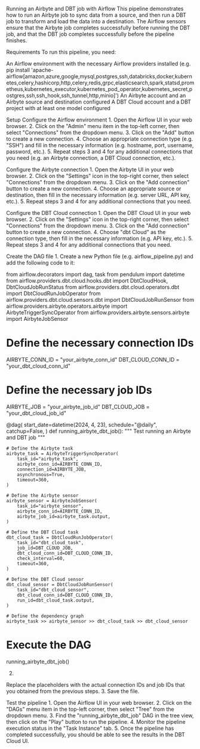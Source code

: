 Running an Airbyte and DBT job with Airflow
This pipeline demonstrates how to run an Airbyte job to sync data from a source, and then run a DBT job to transform and load the data into a destination. The Airflow sensors ensure that the Airbyte job completes successfully before running the DBT job, and that the DBT job completes successfully before the pipeline finishes.

Requirements
To run this pipeline, you need:

An Airflow environment with the necessary Airflow providers installed (e.g. pip install 'apache-airflow[amazon,azure,google,mysql,postgres,ssh,databricks,docker,kubernetes,celery,hashicorp,http,celery,redis,grpc,elasticsearch,spark,statsd,prometheus,kubernetes_executor,kubernetes_pod_operator,kubernetes_secret,postgres,ssh,ssh_hook,ssh_tunnel,http,minio]')
An Airbyte account and an Airbyte source and destination configured
A DBT Cloud account and a DBT project with at least one model configured


Setup
Configure the Airflow environment
1.
Open the Airflow UI in your web browser.
2.
Click on the "Admin" menu item in the top-left corner, then select "Connections" from the dropdown menu.
3.
Click on the "Add" button to create a new connection.
4.
Choose an appropriate connection type (e.g. "SSH") and fill in the necessary information (e.g. hostname, port, username, password, etc.).
5.
Repeat steps 3 and 4 for any additional connections that you need (e.g. an Airbyte connection, a DBT Cloud connection, etc.).


Configure the Airbyte connection
1.
Open the Airbyte UI in your web browser.
2.
Click on the "Settings" icon in the top-right corner, then select "Connections" from the dropdown menu.
3.
Click on the "Add connection" button to create a new connection.
4.
Choose an appropriate source or destination, then fill in the necessary information (e.g. server URL, API key, etc.).
5.
Repeat steps 3 and 4 for any additional connections that you need.


Configure the DBT Cloud connection
1.
Open the DBT Cloud UI in your web browser.
2.
Click on the "Settings" icon in the top-right corner, then select "Connections" from the dropdown menu.
3.
Click on the "Add connection" button to create a new connection.
4.
Choose "dbt Cloud" as the connection type, then fill in the necessary information (e.g. API key, etc.).
5.
Repeat steps 3 and 4 for any additional connections that you need.


Create the DAG file
1.
Create a new Python file (e.g. airflow_pipeline.py) and add the following code to it:

from airflow.decorators import dag, task
from pendulum import datetime
from airflow.providers.dbt.cloud.hooks.dbt import DbtCloudHook, DbtCloudJobRunStatus
from airflow.providers.dbt.cloud.operators.dbt import DbtCloudRunJobOperator
from airflow.providers.dbt.cloud.sensors.dbt import DbtCloudJobRunSensor
from airflow.providers.airbyte.operators.airbyte import AirbyteTriggerSyncOperator
from airflow.providers.airbyte.sensors.airbyte import AirbyteJobSensor 

# Define the necessary connection IDs
AIRBYTE_CONN_ID = "your_airbyte_conn_id"
DBT_CLOUD_CONN_ID = "your_dbt_cloud_conn_id"

# Define the necessary job IDs
AIRBYTE_JOB = "your_airbyte_job_id"
DBT_CLOUD_JOB = "your_dbt_cloud_job_id"

@dag(
    start_date=datetime(2024, 4, 23),
    schedule="@daily",
    catchup=False,
)
def running_airbyte_dbt_job():
    """
    Test running an Airbyte and DBT job
    """

    # Define the Airbyte task
    airbyte_task = AirbyteTriggerSyncOperator(
        task_id="airbyte_task",
        airbyte_conn_id=AIRBYTE_CONN_ID,
        connection_id=AIRBYTE_JOB,
        asynchronous=True,
        timeout=360,
    )

    # Define the Airbyte sensor
    airbyte_sensor = AirbyteJobSensor(
        task_id="airbyte_sensor",
        airbyte_conn_id=AIRBYTE_CONN_ID,
        airbyte_job_id=airbyte_task.output,
    )

    # Define the DBT Cloud task
    dbt_cloud_task = DbtCloudRunJobOperator(
        task_id="dbt_cloud_task",
        job_id=DBT_CLOUD_JOB,
        dbt_cloud_conn_id=DBT_CLOUD_CONN_ID,
        check_interval=60,
        timeout=360,
    )

    # Define the DBT Cloud sensor
    dbt_cloud_sensor = DbtCloudJobRunSensor(
        task_id="dbt_cloud_sensor",
        dbt_cloud_conn_id=DBT_CLOUD_CONN_ID,
        run_id=dbt_cloud_task.output,
    )

    # Define the dependency graph
    airbyte_task >> airbyte_sensor >> dbt_cloud_task >> dbt_cloud_sensor

# Execute the DAG
running_airbyte_dbt_job()

2.
Replace the placeholders with the actual connection IDs and job IDs that you obtained from the previous steps.
3.
Save the file.


Test the pipeline
1.
Open the Airflow UI in your web browser.
2.
Click on the "DAGs" menu item in the top-left corner, then select "Tree" from the dropdown menu.
3.
Find the "running_airbyte_dbt_job" DAG in the tree view, then click on the "Play" button to run the pipeline.
4.
Monitor the pipeline execution status in the "Task Instance" tab.
5.
Once the pipeline has completed successfully, you should be able to see the results in the DBT Cloud UI.
